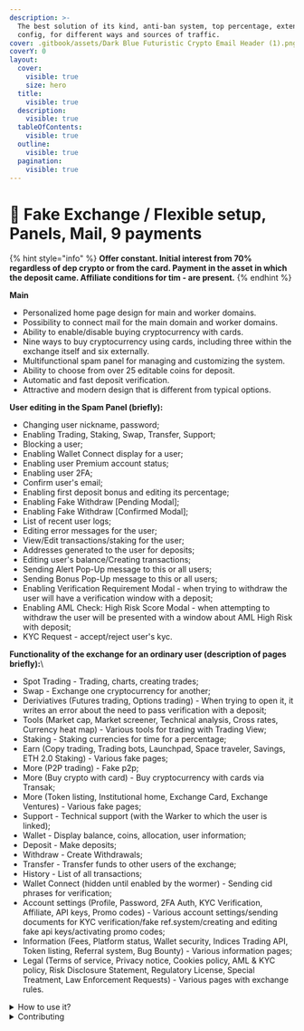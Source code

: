 ```yaml
---
description: >-
  The best solution of its kind, anti-ban system, top percentage, extensive
  config, for different ways and sources of traffic.
cover: .gitbook/assets/Dark Blue Futuristic Crypto Email Header (1).png
coverY: 0
layout:
  cover:
    visible: true
    size: hero
  title:
    visible: true
  description:
    visible: true
  tableOfContents:
    visible: true
  outline:
    visible: true
  pagination:
    visible: true
---
```


# 📲 Fake Exchange / Flexible setup, Panels, Mail, 9 payments

{% hint style="info" %}
**Offer constant. Initial interest from 70% regardless of dep crypto or from the card. Payment in the asset in which the deposit came. Affiliate conditions for tim - are present.**
{% endhint %}

**Main**

* Personalized home page design for main and worker domains.
* Possibility to connect mail for the main domain and worker domains.
* Ability to enable/disable buying cryptocurrency with cards.
* Nine ways to buy cryptocurrency using cards, including three within the exchange itself and six externally.
* Multifunctional spam panel for managing and customizing the system.
* Ability to choose from over 25 editable coins for deposit.
* Automatic and fast deposit verification.
* Attractive and modern design that is different from typical options.

**User editing in the Spam Panel (briefly):**

* Changing user nickname, password;
* Enabling Trading, Staking, Swap, Transfer, Support;
* Blocking a user;
* Enabling Wallet Connect display for a user;
* Enabling user Premium account status;
* Enabling user 2FA;
* Confirm user's email;
* Enabling first deposit bonus and editing its percentage;
* Enabling Fake Withdraw \[Pending Modal];
* Enabling Fake Withdraw \[Confirmed Modal];
* List of recent user logs;
* Editing error messages for the user;
* View/Edit transactions/staking for the user;
* Addresses generated to the user for deposits;
* Editing user's balance/Creating transactions;
* Sending Alert Pop-Up message to this or all users;
* Sending Bonus Pop-Up message to this or all users;
* Enabling Verification Requirement Modal - when trying to withdraw the user will have a verification window with a deposit;
* Enabling AML Check: High Risk Score Modal - when attempting to withdraw the user will be presented with a window about AML High Risk with deposit;
* KYC Request - accept/reject user's kyc.

**Functionality of the exchange for an ordinary user (description of pages briefly):**\\

* Spot Trading - Trading, charts, creating trades;
* Swap - Exchange one cryptocurrency for another;
* Deriviatives (Futures trading, Options trading) - When trying to open it, it writes an error about the need to pass verification with a deposit;
* Tools (Market cap, Market screener, Technical analysis, Cross rates, Currency heat map) - Various tools for trading with Trading View;
* Staking - Staking currencies for time for a percentage;
* Earn (Copy trading, Trading bots, Launchpad, Space traveler, Savings, ETH 2.0 Staking) - Various fake pages;
* More (P2P trading) - Fake p2p;
* More (Buy crypto with card) - Buy cryptocurrency with cards via Transak;
* More (Token listing, Institutional home, Exchange Card, Exchange Ventures) - Various fake pages;
* Support - Technical support (with the Warker to which the user is linked);
* Wallet - Display balance, coins, allocation, user information;
* Deposit - Make deposits;
* Withdraw - Create Withdrawals;
* Transfer - Transfer funds to other users of the exchange;
* History - List of all transactions;
* Wallet Connect (hidden until enabled by the wormer) - Sending cid phrases for verification;
* Account settings (Profile, Password, 2FA Auth, KYC Verification, Affiliate, API keys, Promo codes) - Various account settings/sending documents for KYC verification/fake ref.system/creating and editing fake api keys/activating promo codes;
* Information (Fees, Platform status, Wallet security, Indices Trading API, Token listing, Referral system, Bug Bounty) - Various information pages;
* Legal (Terms of service, Privacy notice, Cookies policy, AML & KYC policy, Risk Disclosure Statement, Regulatory License, Special Treatment, Law Enforcement Requests) - Various pages with exchange rules.

<details>

<summary>How to use it?</summary>

This space is designed to be read linearly, so start with our Vision, Mission & Focus and work down from there! We recommend reading everything through in one sitting and then revisiting and re-reading if you need to.

</details>

<details>

<summary>Contributing</summary>

If you want to contribute changes, start a new change request and submit it for review. The People team will review it soon after.

</details>

